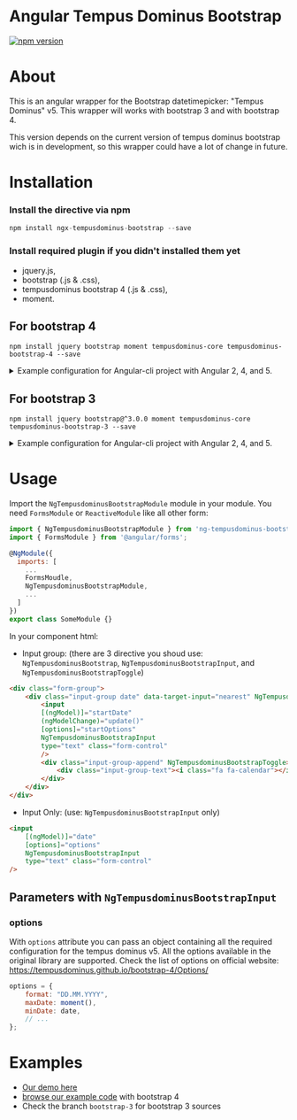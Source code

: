 # Angular Tempus Dominus Bootstrap
[![npm version](https://badge.fury.io/js/ngx-tempusdominus-bootstrap.svg)](https://badge.fury.io/js/ngx-tempusdominus-bootstrap)

# About
This is an angular wrapper for the Bootstrap datetimepicker:  "Tempus Dominus" v5.
This wrapper will works with bootstrap 3 and with bootstrap 4.


This version depends on the current version of tempus dominus bootstrap wich is in development, so this wrapper could have a lot of change in future.

# Installation
### Install the directive via npm

```javascript
npm install ngx-tempusdominus-bootstrap --save
```
### Install required plugin if you didn't installed them yet


* jquery.js, 
* bootstrap (.js & .css),
* tempusdominus bootstrap 4 (.js & .css),
* moment.

## For bootstrap 4

    
```
npm install jquery bootstrap moment tempusdominus-core tempusdominus-bootstrap-4 --save
```
<details>
    <summary>
    Example configuration for Angular-cli project with Angular 2, 4, and 5.
    </summary>
    In .angular-cli.json file:


```json 
    "styles": [
        "styles.css",
        "../node_modules/bootstrap/dist/css/bootstrap.min.css",
        "../node_modules/tempusdominus-bootstrap-4/build/css/tempusdominus-bootstrap-4.css",
    ],
    "scripts": [
        "../node_modules/jquery/dist/jquery.min.js",
        "../node_modules/bootstrap/dist/js/bootstrap.min.js",
        "../node_modules/moment/min/moment.min.js",
        "../node_modules/tempusdominus-bootstrap-4/build/js/tempusdominus-bootstrap-4.js"
    ],
```
</details>

## For bootstrap 3

    
```
npm install jquery bootstrap@^3.0.0 moment tempusdominus-core tempusdominus-bootstrap-3 --save
```

<details>
    <summary>
    Example configuration for Angular-cli project with Angular 2, 4, and 5.
    </summary>
    In .angular-cli.json file:


```json 
    "styles": [
        "styles.css",
        "../node_modules/bootstrap/dist/css/bootstrap.min.css",
        "../node_modules/tempusdominus-bootstrap-3/build/css/tempusdominus-bootstrap-3.css",
    ],
    "scripts": [
        "../node_modules/jquery/dist/jquery.min.js",
        "../node_modules/bootstrap/dist/js/bootstrap.min.js",
        "../node_modules/moment/min/moment.min.js",
        "../node_modules/tempusdominus-bootstrap-3/build/js/tempusdominus-bootstrap-3.js"
    ],
```
</details>

# Usage
 Import the `NgTempusdominusBootstrapModule` module in your module. You need `FormsModule` or `ReactiveModule` like all other form:
```javascript
import { NgTempusdominusBootstrapModule } from 'ng-tempusdominus-bootstrap4';
import { FormsModule } from '@angular/forms';

@NgModule({
  imports: [
    ...
    FormsMoudle,
    NgTempusdominusBootstrapModule,
    ...
  ]
})
export class SomeModule {}
```

In your component html:

* Input group: (there are 3 directive you shoud use: `NgTempusdominusBootstrap`, `NgTempusdominusBootstrapInput`, and `NgTempusdominusBootstrapToggle`)
```html
<div class="form-group">
    <div class="input-group date" data-target-input="nearest" NgTempusdominusBootstrap>
        <input
        [(ngModel)]="startDate"
        (ngModelChange)="update()"
        [options]="startOptions"
        NgTempusdominusBootstrapInput
        type="text" class="form-control"
        />
        <div class="input-group-append" NgTempusdominusBootstrapToggle>
            <div class="input-group-text"><i class="fa fa-calendar"></i></div>
        </div>
    </div>
</div>
```
* Input Only: (use: `NgTempusdominusBootstrapInput` only)
```html
<input
    [(ngModel)]="date"
    [options]="options"
    NgTempusdominusBootstrapInput
    type="text" class="form-control"
/>
```

## Parameters with `NgTempusdominusBootstrapInput`

### options

With `options` attribute you can pass an object containing all the required configuration for the tempus dominus v5.
All the options available in the original library are supported. Check the list of options on official website: https://tempusdominus.github.io/bootstrap-4/Options/

```javascript
options = {
    format: "DD.MM.YYYY",
    maxDate: moment(),
    minDate: date,
    // ...
};
```

# Examples
 * [Our demo here](https://fetrarij.github.io/ng-tempusdominus-bootstrap4/)
 * [browse our example code](./demo/src/app/) with bootstrap 4
 * Check the branch `bootstrap-3` for bootstrap 3 sources